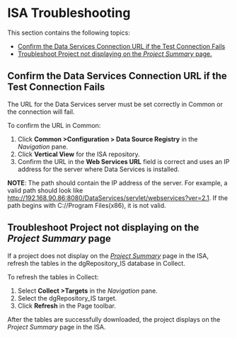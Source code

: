 # ISA Troubleshooting

This section contains the following topics:

  - [Confirm the Data Services Connection URL if the Test Connection
    Fails](#Confirm_the_Data_Services_Connection_URL_if_the_Test_Connection_Fails)
  - [Troubleshoot Project not displaying on the *Project Summary*
    page.](#Troubleshoot_Project_not_displaying_on_the_Project_Summary_page)

## <span id="Confirm_the_Data_Services_Connection_URL_if_the_Test_Connection_Fails"></span>Confirm the Data Services Connection URL if the Test Connection Fails

The URL for the Data Services server must be set correctly in Common or
the connection will fail.

To confirm the URL in Common:

1.  Click <span style="font-weight: bold;">Common
    \></span>**Configuration \> Data Source Registry** in the
    *Navigation* pane.
2.  Click **Vertical View** for the ISA repository.
3.  Confirm the URL in the **Web Services URL** field is correct and
    uses an IP address for the server where Data Services is installed.

**NOTE**: The path should contain the IP address of the server. For
example, a valid path should look like
http://192.168.90.86:8080/DataServices/servlet/webservices?ver=2.1. If
the path begins with C://Program Files(x86), it is not
valid.

## <span id="Troubleshoot_Project_not_displaying_on_the_Project_Summary_page"></span>Troubleshoot Project not displaying on the *Project Summary* page

If a project does not display on the *[Project
Summary](../Page_Desc/Project_Summary_H.htm)* page in the ISA, refresh
the tables in the dgRepository\_IS database in Collect.

To refresh the tables in Collect:

1.  Select <span style="font-weight: bold;">Collect \></span>**Targets**
    in the *Navigation* pane.
2.  Select the dgRepository\_IS target.
3.  Click **Refresh** in the Page toolbar.

After the tables are successfully downloaded, the project displays on
the *Project Summary* page in the ISA.
